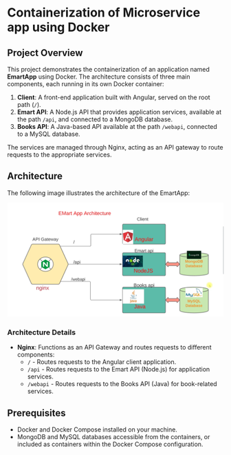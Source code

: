 # Containerization of Microservice app using Docker

## Project Overview
This project demonstrates the containerization of an application named **EmartApp** using Docker. The architecture consists of three main components, each running in its own Docker container:

1. **Client**: A front-end application built with Angular, served on the root path (`/`).
2. **Emart API**: A Node.js API that provides application services, available at the path `/api`, and connected to a MongoDB database.
3. **Books API**: A Java-based API available at the path `/webapi`, connected to a MySQL database.

The services are managed through Nginx, acting as an API gateway to route requests to the appropriate services.

## Architecture
The following image illustrates the architecture of the EmartApp:

![Emart App Architecture](project-flow.png)

### Architecture Details
- **Nginx**: Functions as an API Gateway and routes requests to different components:
  - `/` - Routes requests to the Angular client application.
  - `/api` - Routes requests to the Emart API (Node.js) for application services.
  - `/webapi` - Routes requests to the Books API (Java) for book-related services.

## Prerequisites
- Docker and Docker Compose installed on your machine.
- MongoDB and MySQL databases accessible from the containers, or included as containers within the Docker Compose configuration.
